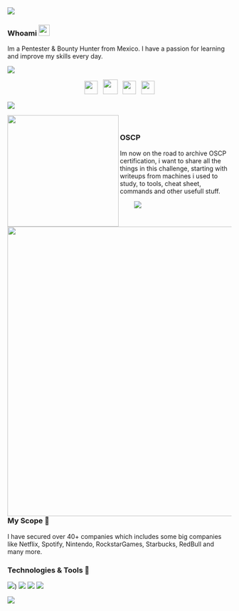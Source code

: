 <img align='center' src="profile.gif">



### Whoami <img src="https://media.giphy.com/media/hvRJCLFzcasrR4ia7z/giphy.gif" width="25px">



Im a Pentester & Bounty Hunter from Mexico. I have a passion for learning and improve my skills every day.


   <img src="bar2.gif">

<p align='center'>
  <a href="https://twitter.com/00xdata"><img height="30" src="twitter.png"></a>&nbsp;&nbsp;
   <a href="https://app.hackthebox.eu/profile/273847"><img height="33" src="htb.png"></a>&nbsp;&nbsp;
<a href="https://hackerone.com/00xdata"><img height="30" src="h1.png"></a>&nbsp;&nbsp;
   <a href="https://bugcrowd.com/00xData"><img height="30" src="c1rowd.png"></a>
</p>
   <img src="bar2.gif">

 
<img width="250" align='left' src="oscp.png"><br />

 
### OSCP

Im now on the road to archive OSCP certification, i want to share all the things in this challenge, starting with writeups from machines i used to study, to tools, cheat sheet, commands and other usefull stuff.

&nbsp;&nbsp;
&nbsp;&nbsp;
&nbsp;&nbsp;<img src="bar2.gif">



<p>
  <a href="WEB"><img width="650" align='right' src="target.gif"></a>
</p>

### My Scope 🎯

I have secured over 40+ companies which includes some big companies like Netflix, Spotify, Nintendo, RockstarGames, Starbucks, RedBull and many more. 


### Technologies & Tools 🔧
![](https://img.shields.io/badge/OS-Linux-informational?style=flat&logo=linux&logoColor=white&color=DE004E))
![](https://img.shields.io/badge/Code-Python-informational?style=flat&logo=python&logoColor=white&color=DE004E)
![](https://img.shields.io/badge/Shell-Bash-informational?style=flat&logo=gnu-bash&logoColor=white&color=DE004E)
![](https://img.shields.io/badge/Cloud-Digital_Ocean-informational?style=flat&logo=digitalocean&logoColor=white&color=DE004E)

![](https://komarev.com/ghpvc/?username=00xdata&color=gray)
